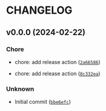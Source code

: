 # CHANGELOG



## v0.0.0 (2024-02-22)

### Chore

* chore: add release action ([`2a66586`](https://github.com/PetitLepton/test-semantic-versioning/commit/2a66586e8de2bc07ba61257a9e2f3fde75a182b0))

* chore: add release action ([`8c332ea`](https://github.com/PetitLepton/test-semantic-versioning/commit/8c332ea0564ee9f80db1e4e820a5acf1109585e3))

### Unknown

* Initial commit ([`bbe6efc`](https://github.com/PetitLepton/test-semantic-versioning/commit/bbe6efca548b15f6d56e96568332236e053f377a))
